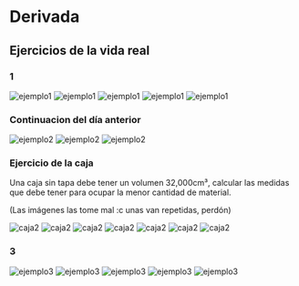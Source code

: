 # Derivada

## Ejercicios de la vida real

### 1

![ejemplo1](./img/2022-02-25-09-53.png)
![ejemplo1](./img/2022-02-25-09-47.png)
![ejemplo1](./img/2022-02-25-09-50.png)
![ejemplo1](./img/2022-02-25-09-52.png)
![ejemplo1](./img/2022-02-25-09-57.png)

### Continuacion del día anterior

![ejemplo2](./img/2022-02-23-09-36.png)
![ejemplo2](./img/2022-02-25-10-06.png)
![ejemplo2](./img/2022-02-25-10-13.png)

### Ejercicio de la caja

Una caja sin tapa debe tener un volumen 32,000cm³, calcular las
medidas que debe tener para ocupar la menor cantidad de material.

(Las imágenes las tome mal :c unas van repetidas, perdón)

![caja2](./img/2022-02-25-10-27.png)
![caja2](./img/2022-02-25-10-30.png)
![caja2](./img/2022-02-25-10-40.png)
![caja2](./img/2022-02-25-10-42.png)
![caja2](./img/2022-02-25-10-37.png)
![caja2](./img/2022-02-25-10-38.png)
![caja2](./img/2022-02-25-10-39.png)

### 3

![ejemplo3](./img/2022-02-25-10-45.png)
![ejemplo3](./img/2022-02-25-10-53.png)
![ejemplo3](./img/2022-02-25-10-55.png)
![ejemplo3](./img/2022-02-25-10-56.png)
![ejemplo3](./img/2022-02-25-10-58.png)
